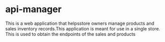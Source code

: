 # api-manager
This is a web application that helpsstore owners manage products and sales inventory records.This application is meant for use in a single store. This is used to obtain the endpoints of the sales and products
